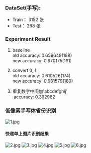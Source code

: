 
### DataSet(手写):
- Train： 3152 张
- Test：   288 张

### Experiment Result

1. baseline  
  old accuracy: 0.659649(188)  
  new accuracy: 0.670175(191)   

2. convert 0, 1  
  old accuracy: 0.610526(174)  
  new accuracy: 0.631579(180)  

3. 重复数字中间加'abcdefghij'  
  accuracy: 0.392982
  
  
### 低像素手写体省份识别
![1.jpg](http://chuantu.biz/t5/96/1496196826x1822613109.jpg)

#### 快递单上图片识别结果
![2.jpg](http://chuantu.biz/t5/96/1496196920x1822613109.jpg)
![3.jpg](http://chuantu.biz/t5/96/1496196965x1822613109.jpg)
![4.jpg](http://chuantu.biz/t5/96/1496197000x1822613109.jpg)
![5.jpg](http://chuantu.biz/t5/96/1496197034x1822613109.jpg)
![6.jpg](http://chuantu.biz/t5/96/1496197070x1822613109.jpg)
